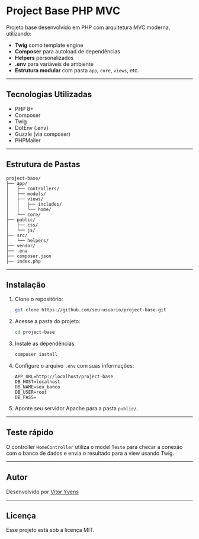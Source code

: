 
# Project Base PHP MVC

Projeto base desenvolvido em PHP com arquitetura MVC moderna, utilizando:

- **Twig** como template engine  
- **Composer** para autoload de dependências  
- **Helpers** personalizados  
- **.env** para variáveis de ambiente  
- **Estrutura modular** com pasta `app`, `core`, `views`, etc.

---

## Tecnologias Utilizadas

- PHP 8+
- Composer
- Twig
- DotEnv (.env)
- Guzzle (via composer)
- PHPMailer

---

## Estrutura de Pastas

```
project-base/
├── app/
│   ├── controllers/
│   ├── models/
│   ├── views/
│   │   ├── includes/
│   │   └── home/
│   └── core/
├── public/
│   ├── css/
│   └── js/
├── src/
│   └── helpers/
├── vendor/
├── .env
├── composer.json
├── index.php
```

---

## Instalação

1. Clone o repositório:
   ```bash
   git clone https://github.com/seu-usuario/project-base.git
   ```

2. Acesse a pasta do projeto:
   ```bash
   cd project-base
   ```

3. Instale as dependências:
   ```bash
   composer install
   ```

4. Configure o arquivo `.env` com suas informações:
   ```
   APP_URL=http://localhost/project-base
   DB_HOST=localhost
   DB_NAME=seu_banco
   DB_USER=root
   DB_PASS=
   ```

5. Aponte seu servidor Apache para a pasta `public/`.

---

## Teste rápido

O controller `HomeController` utiliza o model `Teste` para checar a conexão com o banco de dados e envia o resultado para a view usando Twig.

---

## Autor

Desenvolvido por [Vitor Yvens](https://github.com/vitoryvensreis)

---

## Licença

Esse projeto está sob a licença MIT.
